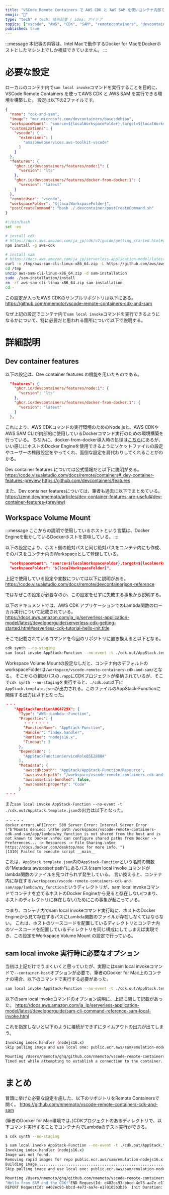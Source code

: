 ```yaml
---
title: "VSCode Remote Containers で AWS CDK と AWS SAM を使いコンテナ内部でLambdaを実行する"
emoji: "📌"
type: "tech" # tech: 技術記事 / idea: アイデア
topics: ["vscode", "AWS", "CDK", "SAM", "remotecontainers", "devcontainer"]
published: true
---
```


:::message
本記事の内容は、Intel Macで動作するDocker for MacをDockerホストとしたマシン上でしか検証できていません。
:::

# 必要な設定

ローカルのコンテナ内で`sam local invoke`コマンドを実行することを目的に、VSCode Remote Containers を使ってAWS CDK と AWS SAM を実行できる環境を構築した。
設定は以下の2ファイルです。

```json:.devcontainer/devcontainer.json
{
  "name": "cdk-and-sam",
  "image": "mcr.microsoft.com/devcontainers/base:debian",
  "workspaceMount": "source=${localWorkspaceFolder},target=${localWorkspaceFolder},type=bind",
  "customizations": {
    "vscode": {
      "extensions": [
        "amazonwebservices.aws-toolkit-vscode"
      ]    
    }
  },
  "features": {
    "ghcr.io/devcontainers/features/node:1": {
      "version": "lts"
    },
    "ghcr.io/devcontainers/features/docker-from-docker:1": {
      "version": "latest"
    }
  },
  "remoteUser": "vscode",
  "workspaceFolder": "${localWorkspaceFolder}",
  "postCreateCommand": "bash ./.devcontainer/postCreateCommand.sh"
}
```

```bash:.devcontainer/postCreateCommand.sh
#!/bin/bash
set -ex

# install cdk
# https://docs.aws.amazon.com/ja_jp/cdk/v2/guide/getting_started.html#getting_started_install
npm install -g aws-cdk

# install sam
# https://docs.aws.amazon.com/ja_jp/serverless-application-model/latest/developerguide/serverless-sam-cli-install-linux.html#serverless-sam-cli-install-linux-sam-cli
curl -o /tmp/aws-sam-cli-linux-x86_64.zip -L https://github.com/aws/aws-sam-cli/releases/latest/download/aws-sam-cli-linux-x86_64.zip
cd /tmp
unzip aws-sam-cli-linux-x86_64.zip -d sam-installation
sudo ./sam-installation/install
rm -rf aws-sam-cli-linux-x86_64.zip sam-installation
cd -
```

この設定が入ったAWS CDKのサンプルリポジトリは以下にある。
https://github.com/nmemoto/vscode-remote-containers-cdk-and-sam

なぜ上記の設定でコンテナ内で`sam local invoke`コマンドを実行できるようになるかについて、特に必要だと思われる箇所について以下で説明する。

# 詳細説明

## Dev container features

以下の設定は、Dev container features の機能を用いたものである。
```json
  "features": {
    "ghcr.io/devcontainers/features/node:1": {
      "version": "lts"
    },
    "ghcr.io/devcontainers/features/docker-from-docker:1": {
      "version": "latest"
    }
  },
```

これにより、AWS CDKコマンドの実行環境のためのNode.jsと、AWS CDKやAWS SAM CLIが内部的に使用しているDockerコマンド実行のための環境構築を行っている。
ちなみに、docker-from-docker導入時の処理は[こちら](https://github.com/devcontainers/features/blob/main/src/docker-from-docker/install.sh)にあるが、いい感じにホストのDocker Engineを使用できるようにソケットファイルの設定やユーザーの権限設定をやってくれ、面倒な設定を肩代わりしてくれることがわかる。

Dev container features については公式情報だと以下に説明がある。
https://code.visualstudio.com/docs/remote/containers#_dev-container-features-preview
https://github.com/devcontainers/features

また、Dev container featuresについては、筆者も過去に以下でまとめている。
https://zenn.dev/nmemoto/articles/dev-container-features-are-useful#dev-container-features-(preview)

## Workspace Volume Mount

:::message
ここからの説明で使用しているホストという言葉は、Docker Engineを動かしているDockerホストを意味している。
:::

以下の設定により、ホスト側の絶対パスと同じ絶対パスをコンテナ内にも作成、そのパスをコンテナ内のWorkspaceとして登録している。

```json
  "workspaceMount": "source=${localWorkspaceFolder},target=${localWorkspaceFolder},type=bind",
  "workspaceFolder": "${localWorkspaceFolder}",
```

上記で使用している設定や変数については以下に説明がある。
https://code.visualstudio.com/docs/remote/devcontainerjson-reference

ではなぜこの設定が必要なのか、この設定をせずに失敗する事象から説明する。

以下のドキュメントでは、AWS CDK アプリケーションでのLambda関数のローカル実行について記載されている。
https://docs.aws.amazon.com/ja_jp/serverless-application-model/latest/developerguide/serverless-cdk-getting-started.html#serverless-cdk-tutorial-hello-init.title

そこで記載されているコマンドを今回のリポジトリに置き換えると以下となる。

```bash
cdk synth --no-staging
sam local invoke AppStack-Function --no-event -t ./cdk.out/AppStack.template.json
```

Workspace Volume Mountの設定なしだと、コンテナ内のデフォルトのworkspaceFolderは`/workspace/vscode-remote-containers-cdk-and-sam/`となる。
そこからの相対パスの`./app`にCDKプロジェクトが格納されているが、そこで`cdk synth --no-staging`を実行すると、`./cdk.out`以下に`AppStack.template.json`が出力される。このファイルのAppStack-Functionに関係する出力は以下となった。

```json:/workspace/vscode-remote-containers-cdk-and-sam/app/cdk.out/AppStack.template.json
・・・
    "AppStackFunctionA0C4729X": {
      "Type": "AWS::Lambda::Function",
      "Properties": {
        ・・・・・・・
        "FunctionName": "AppStack-Function",
        "Handler": "index.handler",
        "Runtime": "nodejs16.x",
        "Timeout": 3
      },
      "DependsOn": [
        "AppStackFunctionServiceRoleB5E28B8A"
      ],
      "Metadata": {
        "aws:cdk:path": "AppStack/AppStack-Function/Resource",
        "aws:asset:path": "/workspace/vscode-remote-containers-cdk-and-sam/app/lambda/my_function",
        "aws:asset:is-bundled": false,
        "aws:asset:property": "Code"
      }
・・・
```

また`sam local invoke AppStack-Function --no-event -t ./cdk.out/AppStack.template.json`の出力は以下となった。
```
・・・・・
docker.errors.APIError: 500 Server Error: Internal Server Error ("b'Mounts denied: \nThe path /workspaces/vscode-remote-containers-cdk-and-sam/app/lambda/my_function is not shared from the host and is not known to Docker.\nYou can configure shared paths from Docker -> Preferences... -> Resources -> File Sharing.\nSee https://docs.docker.com/desktop/mac for more info.'")
[1310] Failed to execute script __main__
```

これは、`AppStack.template.json`内の`AppStack-Function`という名前の関数の"Metadata.aws:asset:path"にあるパスをsam local invoke コマンドがlambda関数のファイルを見つけられず発生している。
言い換えると、コンテナ内に存在する`/workspaces/vscode-remote-containers-cdk-and-sam/app/lambda/my_function`というディレクトリが、sam local invokeコマンドでコンテナを立てるホストのDocker Engineから見ると存在しない(つまり、ホストのディレクトリに存在しない)ためにこの事象が起こっている。

つまり、コンテナ内でsam local invokeコマンド実行時に、ホストのDocker Engineから見て存在するパスにLambda関数のファイルが存在しなくてはならない。
これは、ホストのソースコードを配置しているディレクトリとコンテナ内のソースコードを配置しているディレクトリを同じ構成にしてしまえば実現でき、この設定をWorkspace Volume Mount の設定で行っている。


## sam local invoke 実行時に必要なオプション

当初は上記だけでうまくいくと思っていたが、実際にはsam local invokeコマンドで`--container-host`オプションが必要で、筆者のDocker for Mac上のコンテナの場合、以下のコマンドで実行する必要があった。

```bash
sam local invoke AppStack-Function --no-event -t ./cdk.out/AppStack.template.json --container-host host.docker.internal
```

以下のsam local invokeコマンドのオプション説明に、上記に関して記載があった。
https://docs.aws.amazon.com/ja_jp/serverless-application-model/latest/developerguide/sam-cli-command-reference-sam-local-invoke.html

これを指定しないと以下のように接続ができずにタイムアウトの出力が出てしまう。

```bash
Invoking index.handler (nodejs16.x)
Skip pulling image and use local one: public.ecr.aws/sam/emulation-nodejs16.x:rapid-1.56.0-x86_64.

Mounting /Users/nmemoto/ghq/github.com/nmemoto/vscode-remote-containers-cdk-and-sam/app/lambda/my_function as /var/task:ro,delegated inside runtime container
Timed out while attempting to establish a connection to the container. You can increase this timeout by setting the SAM_CLI_CONTAINER_CONNECTION_TIMEOUT environment variable. The current timeout is 20.0 (seconds).
```

# まとめ

冒頭に挙げた必要な設定を施した、以下のリポジトリをRemote Containersで開く。
https://github.com/nmemoto/vscode-remote-containers-cdk-and-sam

(筆者のDocker for Mac環境では、)CDKプロジェクトのあるディレクトリで、以下コマンド実行することでコンテナ内でLambdaのテスト実行ができる。

```bash
$ cdk synth --no-staging

$ sam local invoke AppStack-Function --no-event -t ./cdk.out/AppStack.template.json --container-host host.docker.internal
Invoking index.handler (nodejs16.x)
Image was not found.
Removing rapid images for repo public.ecr.aws/sam/emulation-nodejs16.x
Building image...........................................................................
Skip pulling image and use local one: public.ecr.aws/sam/emulation-nodejs16.x:rapid-1.56.0-x86_64.

Mounting /Users/nmemoto/ghq/github.com/nmemoto/vscode-remote-containers-cdk-and-sam/app/lambda/my_function as /var/task:ro,delegated inside runtime container
"Hello from SAM and the CDK!"END RequestId: e402ec93-bbcd-4e73-aa7e-e170105b3b36
REPORT RequestId: e402ec93-bbcd-4e73-aa7e-e170105b3b36  Init Duration: 0.41 ms  Duration: 107.41 ms     Billed Duration: 108 ms Memory Size: 128 MB       Max Memory Used: 128 MB
```